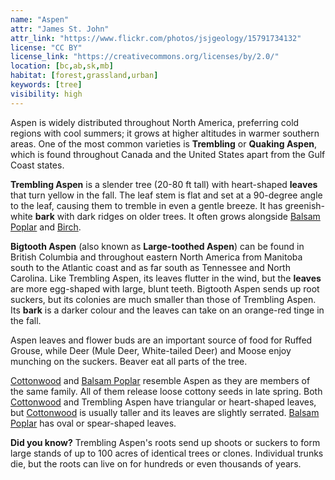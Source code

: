 ```yaml
---
name: "Aspen"
attr: "James St. John"
attr_link: "https://www.flickr.com/photos/jsjgeology/15791734132"
license: "CC BY"
license_link: "https://creativecommons.org/licenses/by/2.0/"
location: [bc,ab,sk,mb]
habitat: [forest,grassland,urban]
keywords: [tree]
visibility: high
---
```

Aspen is widely distributed throughout North America, preferring cold regions with cool summers; it grows at higher altitudes in warmer southern areas. One of the most common varieties is **Trembling** or **Quaking Aspen**, which is found throughout Canada and the United States apart from the Gulf Coast states.

**Trembling Aspen** is a slender tree (20-80 ft tall) with heart-shaped **leaves** that turn yellow in the fall. The leaf stem is flat and set at a 90-degree angle to the leaf, causing them to tremble in even a gentle breeze. It has greenish-white **bark** with dark ridges on older trees. It often grows alongside [Balsam Poplar](/trees/balpop/) and [Birch](/trees/birch/).

**Bigtooth Aspen** (also known as **Large-toothed Aspen**) can be found in British Columbia and throughout eastern North America from Manitoba south to the Atlantic coast and as far south as Tennessee and North Carolina. Like Trembling Aspen, its leaves flutter in the wind, but the **leaves** are more egg-shaped with large, blunt teeth. Bigtooth Aspen sends up root suckers, but its colonies are much smaller than those of Trembling Aspen. Its **bark** is a darker colour and the leaves can take on an orange-red tinge in the fall.

Aspen leaves and flower buds are an important source of food for Ruffed Grouse, while Deer (Mule Deer, White-tailed Deer) and Moose enjoy munching on the suckers. Beaver eat all parts of the tree.

[Cottonwood](/trees/cotton/) and [Balsam Poplar](/trees/balpop/) resemble Aspen as they are members of the same family. All of them release loose cottony seeds in late spring.  Both [Cottonwood](/trees/cotton/) and Trembling Aspen have triangular or heart-shaped leaves, but [Cottonwood](/trees/cotton/) is usually taller and its leaves are slightly serrated. [Balsam Poplar](/trees/balpop/) has oval or spear-shaped leaves.

**Did you know?** Trembling Aspen's roots send up shoots or suckers to form large stands of up to 100 acres of identical trees or clones. Individual trunks die, but the roots can live on for hundreds or even thousands of years.
